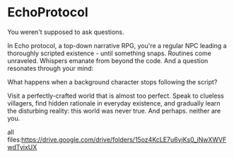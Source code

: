 # EchoProtocol
You weren't supposed to ask questions.

In Echo protocol, a top-down narrative RPG, you're a regular NPC leading a thoroughly scripted existence - until something snaps. Routines come unraveled. Whispers emanate from beyond the code. And a question resonates through your mind:

What happens when a background character stops following the script?

Visit a perfectly-crafted world that is almost too perfect. Speak to clueless villagers, find hidden rationale in everyday existence, and gradually learn the disturbing reality: this world was never true. And perhaps. neither are you.

all files:https://drive.google.com/drive/folders/15oz4KcLE7u6vjKs0_iNwXWVFwdTyixUX

